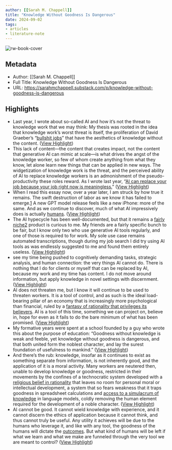 ```yaml
---
author: [[Sarah M. Chappell]]
title: "Knowledge Without Goodness Is Dangerous"
date: 2024-09-02
tags: 
- articles
- literature-note
---
```

![rw-book-cover](https://images.unsplash.com/photo-1713345248737-2698000f143d?crop=entropy&cs=tinysrgb&fit=max&fm=jpg&ixid=M3wzMDAzMzh8MHwxfHNlYXJjaHw4NXx8YWl8ZW58MHx8fHwxNzE0OTIxODcyfDA&ixlib=rb-4.0.3&q=80&w=1080)

## Metadata
- Author: [[Sarah M. Chappell]]
- Full Title: Knowledge Without Goodness Is Dangerous
- URL: https://sarahmchappell.substack.com/p/knowledge-without-goodness-is-dangerous

## Highlights
- Last year, I wrote about so-called AI and how it’s not the threat to knowledge work that we may think:
  My thesis was rooted in the idea that knowledge work’s worst threat is itself, the proliferation of David Graeber’s “[bullshit jobs](https://strikemag.org/bullshit-jobs/)” that have the aesthetics of knowledge without the content. ([View Highlight](https://read.readwise.io/read/01j6qhqadrcfsbxqh9venmde1w))
- This lack of content—the content that creates impact, not the content that generative AI can mimic at scale—is what drives the angst of the knowledge worker, so few of whom create anything from what they know, let alone learn new things that can be applied in new ways. The widgetization of knowledge work is the threat, and the perceived ability of AI to replace knowledge workers is an admonishment of the pseudo-productivity these roles reward. As I wrote last year, “[AI can replace your job because your job right now is meaningless.](https://sarahmchappell.substack.com/p/ai-is-not-knowledge-works-existential-threat)” ([View Highlight](https://read.readwise.io/read/01j6qhqymp9pa2qd8wyfwqd0ha))
- When I read this essay now, over a year later, I am struck by how true it remains. The swift destruction of labor as we know it has failed to emerge.[1](https://sarahmchappell.substack.com/p/knowledge-without-goodness-is-dangerous/#footnote-1) A new GPT model release feels like a new iPhone: more of the same. And as we continue to discover, much of what AI impressively does is actually [humans](https://www.businessinsider.com/amazons-just-walk-out-actually-1-000-people-in-india-2024-4). ([View Highlight](https://read.readwise.io/read/01j6qhrgb6vmbjprkyrp1mybw0))
- The AI hypecycle has been well-documented, but that it remains a [fairly niche](https://www.wired.com/story/unsexy-future-generative-ai-enterprise-apps/)[2](https://sarahmchappell.substack.com/p/knowledge-without-goodness-is-dangerous/#footnote-2) product is curious to me. My friends are a fairly specific bunch to be fair, but I know only two who use generative AI tools regularly, and one of those is required to for work. My sole use case remains automated transcriptions, though during my job search I did try using AI tools as was endlessly suggested to me and found them entirely useless. ([View Highlight](https://read.readwise.io/read/01j6qhs1hb1de2xrt90qh7q741))
- see my time being pushed to cognitively demanding tasks, strategic analysis, and human connection: the very things AI cannot do. There is nothing that I do for clients or myself that can be replaced by AI, because my work and my time has content. I do not move around information, but apply knowledge in novel settings with discernment. ([View Highlight](https://read.readwise.io/read/01j6qjes7aa4tq7653b8tsm5qn))
- AI does not threaten me, but I know it will continue to be used to threaten workers. It is a tool of control, and as such is the ideal load-bearing pillar of an economy that is increasingly more psychological than financial, ruled by a [fantasy of rationality that privileges its believers](https://sarahmchappell.substack.com/p/future-humans-will-have-marc-andreessen). AI is a tool of this time, something we can project on, believe in, hope for even as it fails to do the bare minimum of what has been promised. ([View Highlight](https://read.readwise.io/read/01j6qjf7yb1gvv06hsypgkfgvs))
- My formative years were spent at a school founded by a guy who wrote this about the purpose of education: “Goodness without knowledge is weak and feeble, yet knowledge without goodness is dangerous, and that both united form the noblest character, and lay the surest foundation of usefulness to mankind.” ([View Highlight](https://read.readwise.io/read/01j6qjn1p1e7qfv2w2yprynvrs))
- And there’s the rub: knowledge, insofar as it continues to exist as something separate from information, is not inherently good, and the application of it is a moral activity. Many workers are neutered then, unable to develop knowledge or goodness, restricted in their movements by the confines of a technocratic system developed with a [religious belief in rationality](https://sarahmchappell.substack.com/p/future-humans-will-have-marc-andreessen) that leaves no room for personal moral or intellectual development, a system that so fears weakness that it traps goodness in spreadsheet calculations and [access to a simulacrum of knowledge](https://www.wsj.com/tech/ai/ai-is-tutoring-students-but-still-struggles-with-basic-math-694e76d3) in language models, coldly removing the human element required for the development of a noble character. ([View Highlight](https://read.readwise.io/read/01j6qjr2mgrvbh5pt2b0wry294))
- AI cannot be good. It cannot wield knowledge with experience, and it cannot discern the ethics of application because it cannot think, and thus cannot truly be useful. Any utility it achieves will be due to the humans who leverage it, and like with any tool, the goodness of the humans will dictate the [outcomes](https://sarahmchappell.substack.com/p/techno-optimism-is-a-war-machine). But what kind of humans will be left if what we learn and what we make are funneled through the very tool we are meant to control? ([View Highlight](https://read.readwise.io/read/01j6qjrhhw6wa7qth0p9zxea9m))
